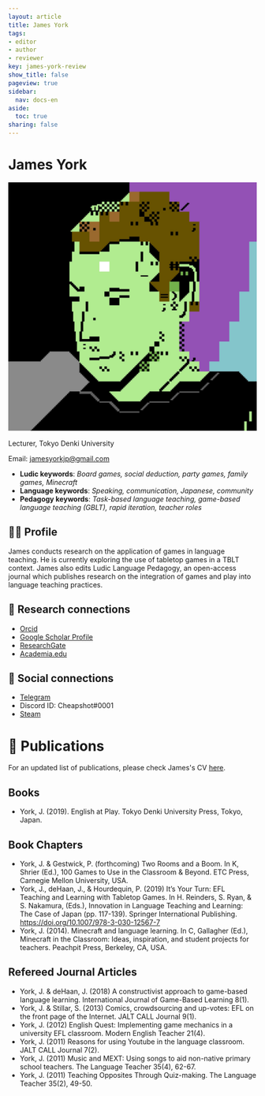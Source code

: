```yaml
---
layout: article
title: James York
tags:
- editor
- author
- reviewer
key: james-york-review
show_title: false
pageview: true
sidebar:
  nav: docs-en
aside:
  toc: true
sharing: false
---
```


# James York

<div class="card">
  <div class="card__image">
    <img class="image" src="/assets/images/Cheap-Profile-PETSCII.jpg"/>
    <div class="overlay overlay--bottom">
      <p>Lecturer, Tokyo Denki University</p>
    </div>
  </div>
</div>

Email: [jamesyorkjp@gmail.com](mailto:jamesyorkjp@gmail.com)

- **Ludic keywords**: *Board games, social deduction, party games, family games, Minecraft*
- **Language keywords**: *Speaking, communication, Japanese, community*
- **Pedagogy keywords**: *Task-based language teaching, game-based language teaching (GBLT), rapid iteration, teacher roles*

<!--more-->

## 👨‍🏫 Profile

James conducts research on the application of games in language teaching. He is currently exploring the use of tabletop games in a TBLT context. James also edits Ludic Language Pedagogy, an open-access journal which publishes research on the integration of games and play into language teaching practices. 

## 🧪 Research connections

- [Orcid](https://orcid.org/0000-0003-1667-7107)
- [Google Scholar Profile](https://scholar.google.com/citations?user=Wqi7k0wAAAAJ&hl=en)
- [ResearchGate](https://www.researchgate.net/profile/James_York3/)
- [Academia.edu](https://dendai.academia.edu/JamesYork)

## 💬 Social connections

- [Telegram](https://t.me/cheapshot)
- Discord ID: Cheapshot#0001
- [Steam](https://steamcommunity.com/id/cheapsh0t/)


# 📰 Publications

For an updated list of publications, please check James's CV [here](https://docs.google.com/document/d/1BBW4iZ8T_h8k40UpIBHGw3qG78sMrxfj-llTXEP_9ZA/edit?usp=sharing).

## Books

- York, J. (2019). English at Play. Tokyo Denki University Press, Tokyo, Japan.

## Book Chapters

- York, J. & Gestwick, P. (forthcoming) Two Rooms and a Boom. In K, Shrier (Ed.), 100 Games to Use in the Classroom & Beyond. ETC Press, Carnegie Mellon University, USA.
- York, J., deHaan, J., & Hourdequin, P. (2019) It’s Your Turn: EFL Teaching and Learning with Tabletop Games. In H. Reinders, S. Ryan, & S. Nakamura, (Eds.), Innovation in Language Teaching and Learning: The Case of Japan (pp. 117-139). Springer International Publishing. https://doi.org/10.1007/978-3-030-12567-7
- York, J. (2014). Minecraft and language learning. In C, Gallagher (Ed.), Minecraft in the Classroom: Ideas, inspiration, and student projects for teachers. Peachpit Press, Berkeley, CA, USA.

## Refereed Journal Articles

- York, J. & deHaan, J. (2018) A constructivist approach to game-based language learning. International Journal of Game-Based Learning 8(1).
- York, J. & Stillar, S. (2013) Comics, crowdsourcing and up-votes: EFL on the front page of the Internet. JALT CALL Journal 9(1).
- York, J. (2012) English Quest: Implementing game mechanics in a university EFL classroom. Modern English Teacher 21(4).
- York, J. (2011) Reasons for using Youtube in the language classroom. JALT CALL Journal 7(2).
- York, J. (2011) Music and MEXT: Using songs to aid non-native primary school teachers. The Language Teacher 35(4), 62-67.
- York, J. (2011) Teaching Opposites Through Quiz-making. The Language Teacher 35(2), 49-50.
